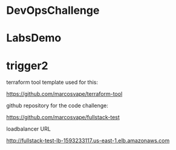 # DevOpsChallenge
# LabsDemo
# trigger2

terraform tool template used for this:

https://github.com/marcosvape/terraform-tool

github repository for the code challenge:

https://github.com/marcosvape/fullstack-test

loadbalancer URL

http://fullstack-test-lb-1593233117.us-east-1.elb.amazonaws.com
